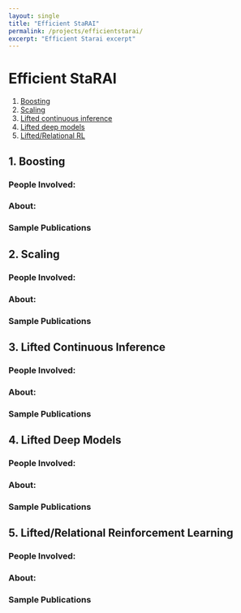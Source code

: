 ```yaml
---
layout: single
title: "Efficient StaRAI"
permalink: /projects/efficientstarai/
excerpt: "Efficient Starai excerpt"
---
```



# Efficient StaRAI
1. [Boosting](#boost)
2. [Scaling](#scaling)
3. [Lifted continuous inference](#lci)
4. [Lifted deep models](#ldm)
5. [Lifted/Relational RL](#lRL)


<a name ="boost"></a>
## 1. Boosting

### People Involved:

### About:

### Sample Publications



<a name ="scaling"></a>
## 2. Scaling

### People Involved:

### About:

### Sample Publications


<a name ="lci"></a>
## 3. Lifted Continuous Inference

### People Involved:

### About:

### Sample Publications



<a name ="ldm"></a>
## 4. Lifted Deep Models

### People Involved:

### About:

### Sample Publications


<a name ="lRL"></a>
## 5. Lifted/Relational Reinforcement Learning

### People Involved:

### About:

### Sample Publications
